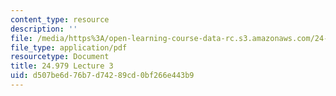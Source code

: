```yaml
---
content_type: resource
description: ''
file: /media/https%3A/open-learning-course-data-rc.s3.amazonaws.com/24-979-topics-in-semantics-negative-polarity-items-fall-2018/d507be6d76b7d74289cd0bf266e443b9_MIT24_979F18_lec3.pdf
file_type: application/pdf
resourcetype: Document
title: 24.979 Lecture 3
uid: d507be6d-76b7-d742-89cd-0bf266e443b9
---
```

